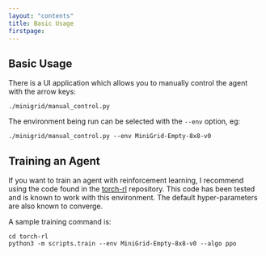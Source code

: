 ```yaml
---
layout: "contents"
title: Basic Usage
firstpage:
---
```



## Basic Usage

There is a UI application which allows you to manually control the agent with the arrow keys:

```
./minigrid/manual_control.py
```

The environment being run can be selected with the `--env` option, eg:

```
./minigrid/manual_control.py --env MiniGrid-Empty-8x8-v0
```

## Training an Agent

If you want to train an agent with reinforcement learning, I recommend using the code found in the [torch-rl](https://github.com/lcswillems/torch-rl) repository. 
This code has been tested and is known to work with this environment. The default hyper-parameters are also known to converge.

A sample training command is:

```
cd torch-rl
python3 -m scripts.train --env MiniGrid-Empty-8x8-v0 --algo ppo
```

